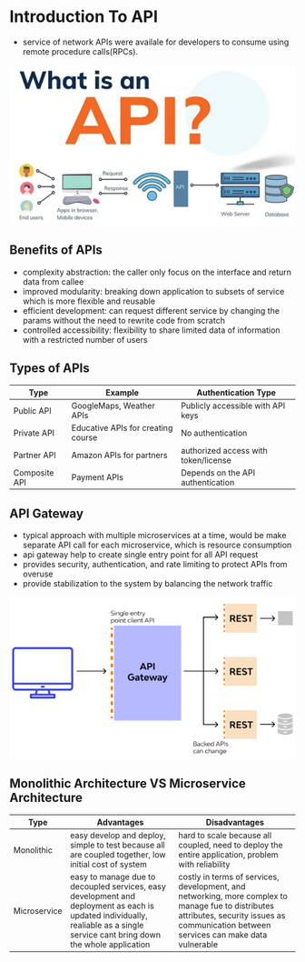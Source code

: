 # Introduction To API

- service of network APIs were availale for developers to consume using remote procedure calls(RPCs).

![API Design](https://github.com/weikee94/api-design/blob/669ae51966b2fda38b826a35dcef090ea1cef040/grokking-api-design/assets/images/000.png "API Design")

## Benefits of APIs
- complexity abstraction: the caller only focus on the interface and return data from callee
- improved modularity: breaking down application to subsets of service which is more flexible and reusable
- efficient development: can request different service by changing the params without the need to rewrite code from scratch
- controlled accessibility: flexibility to share limited data of information with a restricted number of users

## Types of APIs

| Type | Example | Authentication Type |
| ---- | ------- | ------------------- |
| Public API | GoogleMaps, Weather APIs | Publicly accessible with API keys |
| Private API | Educative APIs for creating course | No authentication |
| Partner API | Amazon APIs for partners | authorized access with token/license |
| Composite API | Payment APIs | Depends on the API authentication |

## API Gateway 

- typical approach with multiple microservices at a time, would be make separate API call for each microservice, which is resource consumption
- api gateway help to create single entry point for all API request 
- provides security, authentication, and rate limiting to protect APIs from overuse
- provide stabilization to the system by balancing the network traffic

![API Gateway](grokking-api-design/assets/images/001.png "API Gateway")

## Monolithic Architecture VS Microservice Architecture

| Type | Advantages | Disadvantages |
| ---- | ---------- | ------------- |
| Monolithic | easy develop and deploy, simple to test because all are coupled together, low initial cost of system | hard to scale because all coupled, need to deploy the entire application, problem with reliability |
| Microservice | easy to manage due to decoupled services, easy development and deployment as each is updated individually, realiable as a single service cant bring down the whole application | costly in terms of services, development, and networking, more complex to manage fue to distributes attributes, security issues as communication between services can make data vulnerable |



